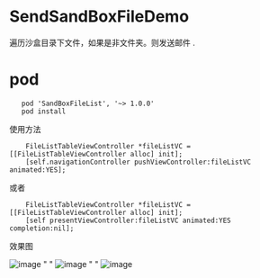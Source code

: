 # SendSandBoxFileDemo
遍历沙盒目录下文件，如果是非文件夹。则发送邮件  . 

# pod 
```
   pod 'SandBoxFileList', '~> 1.0.0'
   pod install
```

使用方法 
```objc
    FileListTableViewController *fileListVC = [[FileListTableViewController alloc] init];
    [self.navigationController pushViewController:fileListVC animated:YES];
```
或者
```objc
    FileListTableViewController *fileListVC = [[FileListTableViewController alloc] init];
    [self presentViewController:fileListVC animated:YES completion:nil];
```

效果图

![image](https://github.com/lihongli528628/SendSandBoxFileDemo/blob/master/SnapImage/SandBoxList.png) "     "  ![image](https://github.com/lihongli528628/SendSandBoxFileDemo/blob/master/SnapImage/SendMail.png)  "     "    ![image](https://github.com/lihongli528628/SendSandBoxFileDemo/blob/master/SnapImage/TestFile.png)
